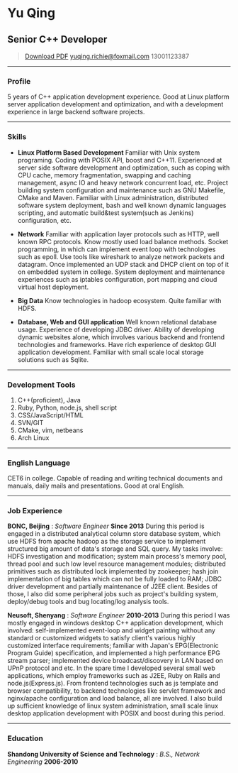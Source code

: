 # Yu Qing
## Senior C++ Developer

> [Download PDF](yuqing_en.pdf)
> [yuqing.richie@foxmail.com](mailto:yuqing.richie@foxmail.com)
> 13001123387

---

### Profile

5 years of C++ application development experience.
Good at Linux platform server application development and optimization, and with a development experience in large backend software projects.

---

### Skills

* **Linux Platform Based Development**
  Familiar with Unix system programing. Coding with POSIX API, boost and C++11. Experienced at server side software development and optimization, such as coping with CPU cache, memory fragmentation, swapping and caching management, async IO and heavy network concurrent load, etc.
  Project building system configuration and maintenance such as GNU Makefile, CMake and Maven. Familiar with Linux administration, distributed software system deployment, bash and well known dynamic languages scripting,  and automatic build&test system(such as Jenkins) configuration, etc.

* **Network**
  Familiar with application layer protocols such as HTTP, well known RPC protocols. Know mostly used load balance methods.
  Socket programming, in which can implement event loop with technologies such as epoll. Use tools like wireshark to analyze network packets and datagram. Once implemented an UDP stack and DHCP client on top of it on embedded system in college.
  System deployment and maintenance experiences such as iptables configuration, port mapping and cloud virtual host deployment.

* **Big Data**
  Know technologies in hadoop ecosystem. Quite familiar with HDFS.

* **Database, Web and GUI application**
  Well known relational database usage. Experience of developing JDBC driver.
  Ability of developing dynamic websites alone, which involves various backend and frontend technologies and frameworks.
  Have rich experience of desktop GUI application development. Familiar with small scale local storage solutions such as Sqlite.

---

### Development Tools

1. C++(proficient), Java
2. Ruby, Python, node.js, shell script
3. CSS/JavaScript/HTML
4. SVN/GIT
5. CMake, vim, netbeans
6. Arch Linux

---

### English Language

CET6 in college.
Capable of reading and writing technical documents and manuals, daily mails and presentations.
Good at oral English.

---

### Job Experience

**BONC, Beijing** : *Software Engineer* __Since 2013__
  During this period is engaged in a distributed analytical column store database system, which use HDFS from apache hadoop as the storage service to implement structured big amount of data's storage and SQL query.
  My tasks involve: HDFS investigation and modification; system main process's memory pool, thread pool and such low level resource management modules; distributed primitives such as distributed lock implemented by zookeeper; hash join implementation of big tables which can not be fully loaded to RAM; JDBC driver development and partially maintenance of J2EE client. Besides of those, I also did some peripheral jobs such as project's building system, deploy/debug tools and bug locating/log analysis tools.

**Neusoft, Shenyang** : *Software Engineer* __2010-2013__
  During this period I was mostly engaged in windows desktop C++ application development, which involved: self-implemented event-loop and widget painting without any standard or customized widgets to satisfy client's various highly customized interface requirements; familiar with Japan's EPG(Electronic Program Guide) specification, and implemented a high performance EPG stream parser; implemented device broadcast/discovery in LAN based on UPnP protocol and etc.
  In the spare time I developed several small web applications, which employ frameworks such as J2EE, Ruby on Rails and node.js(Express.js). From frontend technologies such as js template and browser compatibility, to backend technologies like servlet framework and nginx/apache configuration and load balance, all are involved.
  I also build up sufficient knowledge of linux system administration, small scale linux desktop application development with POSIX and boost during this period.

---

### Education

**Shandong University of Science and Technology** : *B.S., Network Engineering* __2006-2010__
